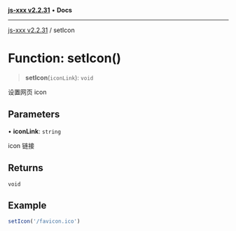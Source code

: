 [**js-xxx v2.2.31**](../README.md) • **Docs**

***

[js-xxx v2.2.31](../README.md) / setIcon

# Function: setIcon()

> **setIcon**(`iconLink`): `void`

设置网页 icon

## Parameters

• **iconLink**: `string`

icon 链接

## Returns

`void`

## Example

```ts
setIcon('/favicon.ico')
```

